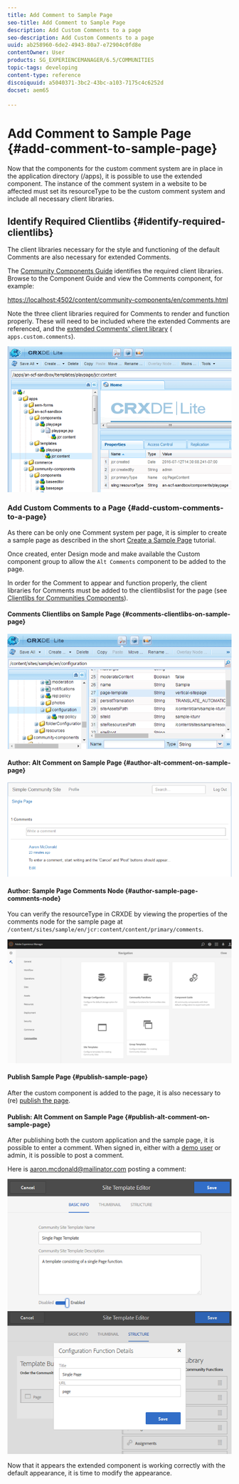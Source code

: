```yaml
---
title: Add Comment to Sample Page
seo-title: Add Comment to Sample Page
description: Add Custom Comments to a page
seo-description: Add Custom Comments to a page
uuid: ab258960-6de2-4943-80a7-e72904c0fd8e
contentOwner: User
products: SG_EXPERIENCEMANAGER/6.5/COMMUNITIES
topic-tags: developing
content-type: reference
discoiquuid: a5040371-3bc2-43bc-a103-7175c4c6252d
docset: aem65

---
```


# Add Comment to Sample Page {#add-comment-to-sample-page}

Now that the components for the custom comment system are in place in the application directory (/apps), it is possible to use the extended component. The instance of the comment system in a website to be affected must set its resourceType to be the custom comment system and include all necessary client libraries.

## Identify Required Clientlibs {#identify-required-clientlibs}

The client libraries necessary for the style and functioning of the default Comments are also necessary for extended Comments.

The [Community Components Guide](/help/communities/components-guide.md) identifies the required client libraries. Browse to the Component Guide and view the Comments component, for example:

[https://localhost:4502/content/community-components/en/comments.html](https://localhost:4502/content/community-components/en/comments.html)

Note the three client libraries required for Comments to render and function properly. These will need to be included where the extended Comments are referenced, and the [extended Comments' client library](/help/communities/extend-create-components.md#create-a-client-library-folder) ( `apps.custom.comments`).

![](assets/chlimage_1-79.png)

### Add Custom Comments to a Page {#add-custom-comments-to-a-page}

As there can be only one Comment system per page, it is simpler to create a sample page as described in the short [Create a Sample Page](/help/communities/create-sample-page.md) tutorial.

Once created, enter Design mode and make available the Custom component group to allow the `Alt Comments` component to be added to the page.

In order for the Comment to appear and function properly, the client libraries for Comments must be added to the clientlibslist for the page (see [Clientlibs for Communities Components](/help/communities/clientlibs.md)).

#### Comments Clientlibs on Sample Page {#comments-clientlibs-on-sample-page}

![Comments Clientlibs on Sample Page](assets/chlimage_1-80.png)

#### Author: Alt Comment on Sample Page {#author-alt-comment-on-sample-page}

![Alt Comment on Sample Page](assets/chlimage_1-81.png)

#### Author: Sample Page Comments Node {#author-sample-page-comments-node}

You can verify the resourceType in CRXDE by viewing the properties of the comments node for the sample page at `/content/sites/sample/en/jcr:content/content/primary/comments`.

![](assets/chlimage_1-82.png)

#### Publish Sample Page {#publish-sample-page}

After the custom component is added to the page, it is also necessary to (re) [publish the page](/help/communities/sites-console.md#publishing-the-site).

#### Publish: Alt Comment on Sample Page {#publish-alt-comment-on-sample-page}

After publishing both the custom application and the sample page, it is possible to enter a comment. When signed in, either with a [demo user](/help/communities/tutorials.md#demo-users) or admin, it is possible to post a comment.

Here is aaron.mcdonald@mailinator.com posting a comment:

![](assets/chlimage_1-83.png) ![](assets/chlimage_1-84.png)

Now that it appears the extended component is working correctly with the default appearance, it is time to modify the appearance.